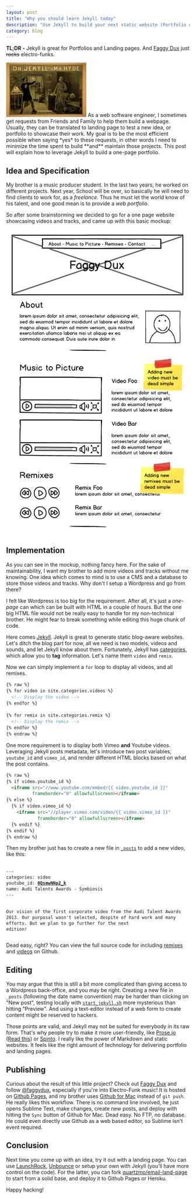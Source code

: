 ```yaml
---
layout: post
title: "Why you should learn Jekyll today"
description: "Use Jekyll to build your next static website (Portfolio or Landing Page)"
category: blog
---
```


**TL;DR -** Jekyll is great for Portfolios and Landing pages.
And [Faggy Dux](http://www.faggydux.fr) just <strike>rocks</strike> electro-funks.


<img class="inline pull-right" src="/images/posts/jekyll.jpg" alt="Jekyll" />
As a web software engineer, I sometimes get requests from Friends and Family to
help them build a webpage. Usually, they can be translated to landing page to test
a new idea, or portfolio to showcase their work. My goal is to be the most
efficient possible when saying *yes* to these requests, in other words I need to
minimize the time spent to build **and** maintain those projects. This post will
explain how to leverage Jekyll to build a one-page portfolio.

## Idea and Specification

My brother is a music producer student. In the last two years, he worked on different
projects. Next year, School will be over, so basically he will need to find clients
to work for, as a *freelance*. Thus he must let the world know of his talent, and
one good mean is to provide a *web portfolio*.

So after some brainstorming we decided to go for a one page website showcasing videos
and tracks, and came up with this basic mockup:

<div class="center">
  <a href="http://www.faggydux.fr">
    <img alt="Basic mockup of Faggy Dux" src="/images/posts/mockup_faggy_dux.png" />
  </a>
</div>

## Implementation

As you can see in the mockup, nothing fancy here. For the sake of maintainability,
I want my brother to add more videos and tracks without me knowing. One idea which
comes to mind is to use a CMS and a database to store those videos and tracks. Why
don't I setup a Wordpress and go from there?

I felt like Wordpress is too big for the requirement. After all, it's just a *one-page*
can which can be built with HTML in a couple of hours. But the one big HTML file would not be
really easy to handle for my non-technical brother. He might fear to break something
while editing this huge chunk of code.

Here comes [Jekyll](http://jekyllrb.com/). Jekyll is great to generate static blog-aware websites.
Let's ditch the blog part for now,
all we need is two models, videos and sounds, and let Jekyll know about
them. Fortunately, Jekyll has [categories](http://jekyllrb.com/docs/variables/), which
allow you to **tag** information. Let's name them `video` and `remix`.

Now we can simply implement a `for` loop to display all videos, and all remixes.

```html
{% raw %}
{% for video in site.categories.videos %}
  <!-- Display the video -->
{% endfor %}

{% for remix in site.categories.remix %}
  <!-- Display the remix -->
{% endfor %}
{% endraw %}
```

One more requirement is to display both Vimeo **and** Youtube videos. Leveraging Jekyll
posts metadata, let's introduce two post variables, `youtube_id` and `vimeo_id`, and render
different HTML blocks based on what the post contains.

```html
{% raw %}
{% if video.youtube_id %}
  <iframe src="//www.youtube.com/embed/{{ video.youtube_id }}"
          frameborder="0" allowfullscreen></iframe>
{% else %}
  {% if video.vimeo_id %}
    <iframe src="//player.vimeo.com/video/{{ video.vimeo_id }}"
            frameborder="0" allowfullscreen></iframe>
  {% endif %}
{% endif %}
{% endraw %}
```

Then my brother just has to create a new file in [`_posts`](https://github.com/yoo76/yoo76.github.io/tree/master/_posts)
to add a new video, like this:

<div class="highlight">
<pre><code>
---
categories: video
youtube_id: <strong><a href="https://www.youtube.com/watch?v=0QsmwNNp2_k">0QsmwNNp2_k</a></strong>
name: Audi Talents Awards - Symbiosis
---

Our vision of the first corporate video from the Audi Talent Awards 2013.
Our purposal wasn't selected, despite of hard work and many efforts.
But we plan to go further for the next edition!</code></pre>
</div>

Dead easy, right? You can view the full source code for including
[remixes](https://github.com/yoo76/yoo76.github.io/blob/master/_includes/remixes.html#L37)
and [videos](https://github.com/yoo76/yoo76.github.io/blob/master/_includes/music_for_picture.html#L14) on Github.

## Editing

You may argue that this is still a bit more complicated than giving access to a Wordpress back-office,
and you may be right. Creating a new file in `_posts` (following the date name convention) may be
harder than clicking on "New post", testing locally with
[`start_jekyll.sh`](https://github.com/yoo76/yoo76.github.io/blob/master/start_jekyll.sh)
more mysterious than hitting "Preview". And using a text-editor instead of a web form to create content
might be reserved to hackers.

Those points are valid, and Jekyll may not be suited for everybody in its raw form. That's why people
try to make it more user-friendly, like [Prose.io](http://prose.io/#about)
([Read this](http://www.markwk.com/2013/04/prose.io-content-editor-for-jekyll-sites.html))
or [Spinto](http://www.spintoapp.com/). I really like the power of Markdown and static websites.
It feels like the right amount of technology for delivering portfolio and landing pages.

## Publishing

Curious about the result of this little project? Check out [Faggy Dux](http://www.faggydux.fr)
and follow [@faggydux](https://twitter.com/faggydux), especially if you're into Electro-Funk music!
It is hosted on [Github Pages](http://pages.github.com/), and my brother uses
[Github for Mac](http://mac.github.com/) instead of `git push`. He really likes this workflow. There is
no command line involved, he just opens Sublime Text, make changes, create new posts, and deploy with
hitting the `Sync` button of Github for Mac. Dead easy. No FTP, no database. He could even directly
use Github as a web based editor, so Sublime isn't event required.

## Conclusion

Next time you come up with an idea, try it out with a landing page. You can use
[LaunchRock](http://launchrock.co/), [Unbounce](http://unbounce.com/) or setup your own
with Jekyll (you'll have more control on the code). For the latter, you can fork
[quartzmo/email-land-page](https://github.com/quartzmo/email-landing-page) to start
from a solid base, and deploy it to Github Pages or Heroku.

Happy hacking!